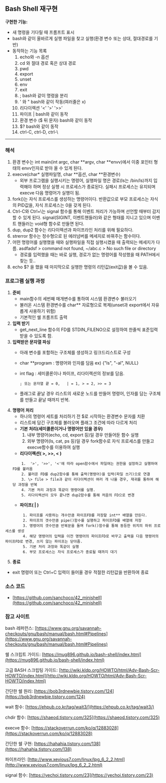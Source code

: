 ## Bash Shell 재구현


**구현한 기능:**

- 새 명령을 기다릴 때 프롬프트 표시
- bash와 같이 올바르게 실행 파일을 찾고 실행(환경 변수 또는 상대, 절대경로를 기반)
- 동작하는 기능 목록
    1. echo와 -n 옵션
    2. cd 와 절대 경로 혹은 상대 경로
    3. pwd
    4. export
    5. unset
    6. env
    7. exit
    8. ; bash와 같이 명령을 분리
    9. ' 와 " bash와 같이 작동(여러줄은 x)
    10. 리다이렉션 '<' '>' '>>'
    11. 파이프 | bash와 같이 동작
    12. 환경 변수 ($ 뒤 문자) bash와 같이 동작
    13. $? bash와 같이 동작
    14. ctrl-C, ctrl-D, ctrl-\ 

---

### 해석

1. 환경 변수는 int main(int argc, char **argv, char **envv)에서 이중 포인터 형태의 envv인자로 받아 올 수 있게 된다.
2. execve(char* 실행파일명, char **옵션, char **환경변수)
    - 외부 프로그램을 실행시키는 명령어, 실행파일 명은 경로(ls는 /bin/ls)까지 입력해야 하며 정상 실행 시 프로세스가 종료된다. 실패시 프로세스는 유지되며 execve 다음 명령어가 실행이 됨.
3. fork()는 자식 프로세스를 생성하는 명령어이다.
반환값으로 부모 프로세스는 자식의 PID값을, 자식 프로세스는 0을 갖게 된다.
4. Ctrl-C와 Ctrl+\는 signal 함수를 통해 이벤트 처리가 가능하며 선언할 때부터 감지할 수 있게 된다. signal(SIGINT, 이벤트핸들러)와 같은 형태를 지니고 있으며 이벤트 핸들러는 void형 함수로 만들면 된다.
5. dup, dup2 함수는 리다이렉션과 파이프라인 처리를 위해 필요하다.
6. strerror 함수는 정수형으로 된 에러넘버를 메세지로 바꿔주는 함수이다.
7. 어떤 명령어를 실행했을 때와 실행파일을 직접 실행시켰을 때 출력되는 메세지가 다름. asdfadsf > command not found, ~/abc.c > No such file or directory
    - 경로를 입력했을 때는 바로 실행, 경로가 없는 명령어를 작성했을 때 PATH에서 찾는 듯..
8. echo $? 을 했을 때 마지막으로 실행한 명령의 리턴값(exit값)을 볼 수 있음.

### 프로그램 실행 과정

1. **준비**
    - main함수의 세번째 매개변수를 통하여 시스템 환경변수 불러오기
    - 불러온 시스템 환경변수를 char** 자료형으로 복제(unset과 export에서 자유롭게 사용하기 위함)
    - 기본적인 쉘 프롬프트 출력
2. **입력 받기**
    - get_next_line 함수의 FD를 STDIN_FILENO으로 설정하여 한줄씩 표준입력 받을 수 있도록 함.
3. **입력받은 문자열 파싱**
    - 아래 변수를 포함하는 구조체를 생성하고 링크드리스트로 구성
    - char **program : 명령어와 인자를 담음 ex) {"ls", "-al", NULL}
    - int flag : 세미콜론이나 파이프, 리다이렉션의 정보를 담음.

          ; 또는 문자열 끝 = 0,   | = 1, > = 2, >> = 3

    - 플래그로 끝날 경우 리스트의 새로운 노드를 만들어 명령어, 인자를 담는 구조체를 만들고 끝날 때까지 반복.
4. **명령어 처리**
    - 하나의 명령어 세트를 처리하기 전 $로 시작하는 환경변수 문자를 치환
    - 리스트에 담긴 구조체를 불러오며 플래그 조건에 따라 다르게 처리
    - **기본 처리(세미콜론이거나 명령어만 있을 경우)**
        1. 내부 명령어(echo, cd, export 등)일 경우 만들어둔 함수 실행
        2. 외부 명령어(ls, cat, ps 등)일 경우 fork함수로 자식 프로세스를 만들고 execve함수를 이용하여 실행
    - **리다이렉션( >, >>, < )**
    ```
        1.  '>', '>>', '<'에 따라 open함수에서 파일여는 권한을 설정하고 실행하여 FD를 불러옴
        2. 불러온 FD를 dup2함수를 통해 출력(명령어)을 입력(파일 쓰기)으로 연결
        3. \> file > file과 같이 리다이렉션이 여러 개 나올 경우, 재귀를 통하여 해당 과정을 반복
        4. 기본 처리 과정과 똑같이 명령어를 실행. 
        5. 리다이렉션이 모두 끝나면 dup2함수를 통해 처음의 FD으로 변경 
    ```
    - **파이프( | )**
```
        1. 파이프를 사용하는 개수만큼 파이프FD를 저장할 int** 배열을 만든다.
        2. 파이프의 갯수만큼 pipe()함수를 실행하고 파이프FD를 배열에 저장
        3. 명령어의 갯수만큼 반복문을 돌며 fork()함수를 통해 동등한 위치의 하위 프로세스를 생성
        4. 해당 명령어의 입력을 이전 명령어의 파이프FD로 바꾸고 출력을 다음 명령어의 파이프FD로 변경, 쓰지 않는 파이프는 닫아줌.
        5. 기본 처리 과정와 똑같이 실행
        6. 부모 프로세스는 자식 프로세스가 종료될 때까지 대기
```
5. **종료**
- exit 명령어 또는 Ctrl+C 입력이 들어올 경우 적절한 리턴값을 반환하여 종료

### 소스 코드

- [https://github.com/sanchoco/42_minishell](https://github.com/sanchoco/42_minishell)

### 참고 사이트

bash 레퍼런스: [https://www.gnu.org/savannah-checkouts/gnu/bash/manual/bash.html#Pipelines](https://www.gnu.org/savannah-checkouts/gnu/bash/manual/bash.html#Pipelines)

쉘 스크립트 가이드: [https://mug896.github.io/bash-shell/index.html](https://mug896.github.io/bash-shell/index.html)

고급 BASH 스크립팅 가이드: [http://wiki.kldp.org/HOWTO/html/Adv-Bash-Scr-HOWTO/index.html](http://wiki.kldp.org/HOWTO/html/Adv-Bash-Scr-HOWTO/index.html)

간단한 쉘 원리: [https://bob3rdnewbie.tistory.com/124](https://bob3rdnewbie.tistory.com/124)

wait 함수: [https://ehpub.co.kr/tag/wait3/](https://ehpub.co.kr/tag/wait3/)

chdir 함수: [https://shaeod.tistory.com/325](https://shaeod.tistory.com/325)

execve 함수: [https://stackoverrun.com/ko/q/12883028](https://stackoverrun.com/ko/q/12883028)

간단한 쉘 구현: [https://hahahia.tistory.com/138](https://hahahia.tistory.com/138) 

파이프라인: [http://www.xevious7.com/linux/lpg_6_2_2.html](http://www.xevious7.com/linux/lpg_6_2_2.html)

signal 함수: [https://yechoi.tistory.com/23](https://yechoi.tistory.com/23)
